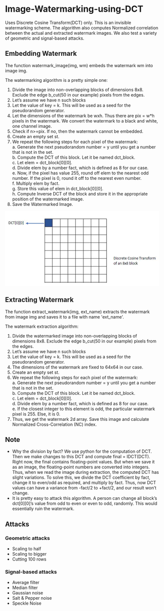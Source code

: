 # Image-Watermarking-using-DCT
Uses Discrete Cosine Transform(DCT) only. This is an invisible watermarking scheme. The algorithm also computes Normalized correlation between the actual and extracted watermark images. We also test a variety of geometric and signal-based attacks.

## Embedding Watermark
The function watermark_image(img, wm) embeds the watermark wm into image img.

The watermarking algorithm is a pretty simple one:
1. Divide the image into non-overlapping blocks of dimensions 8x8. Exclude the edge b_cut(50 in our example) pixels from the edges.
2. Let’s assume we have n such blocks
3. Let the value of key = k. This will be used as a seed for the pseudorandom generator.
4. Let the dimensions of the watermark be wxh. Thus there are pix = w*h pixels in the watermark. We convert the watermark to a black and white, one channel image.
5. Check if n>=pix. If no, then the watermark cannot be embedded.
6. Create an empty set st.
7. We repeat the following steps for each pixel of the watermark:\
      a. Generate the next pseudorandom number = y until you get a number that is not in the set.\
      b. Compute the DCT of this block. Let it be named dct_block.\
      c. Let elem = dct_block[0][0].\
      d. Divide elem by a number fact, which is defined as 8 for our case.\
      e. Now, if the pixel has value 255, round off elem to the nearest odd number. If the pixel is 0, round it off to the nearest even number.\
      f. Multiply elem by fact.\
      g. Store this value of elem in dct_block[0][0].\
      h. Compute Inverse DCT of the block and store it in the appropriate position of the watermarked image.
8. Save the Watermarked Image.

![DCT block](https://github.com/arooshiverma/Image-Watermarking-using-DCT/blob/main/imgs/img1.JPG?raw=true)

## Extracting Watermark
The function extract_watermark(img, ext_name) extracts the watermark from image img and saves it to a file with name 'ext_name'.

The watermark extraction algorithm:
1. Divide the watermarked image into non-overlapping blocks of dimensions
8x8. Exclude the edge b_cut(50 in our example) pixels from the edges.
2. Let’s assume we have n such blocks
3. Let the value of key = k. This will be used as a seed for the pseudorandom generator.
4. The dimensions of the watermark are fixed to 64x64 in our case.
5. Create an empty set st.
6. We repeat the following steps for each pixel of the watermark:\
    a. Generate the next pseudorandom number = y until you get a number that is not in the set.\
    b. Compute the DCT of this block. Let it be named dct_block.\
    c. Let elem = dct_block[0][0].\
    d. Divide elem by a number fact, which is defined as 8 for our case.\
    e. If the closest integer to this element is odd, the particular watermark pixel is 255. Else, it is 0.
7. Thus, we get the watermark 2d array. Save this image and calculate Normalized Cross-Correlation (NC) index.


## Note
* Why the division by fact? We use python for the computation of DCT. Then we make changes to this DCT and compute final = IDCT(DCT). Right now, the final contains floating-point values. But when we save it as an image, the floating-point numbers are converted into integers. Thus, when we read the image during extraction, the computed DCT has slight variations. To solve this, we divide the DCT coefficient by fact, change it to even/odd as required, and multiply by fact. Thus, now DCT values can have a variance from -fact/2 to +fact/2, and our result won’t change.
* It is pretty easy to attack this algorithm. A person can change all block’s dct[0][0]’s value from odd to even or even to odd, randomly. This would essentially ruin the watermark.


## Attacks
### Geometric attacks
* Scaling to half
* Scaling to bigger
* Cutting 100 rows
### Signal-based attacks
* Average filter
* Median filter
* Gaussian noise 
* Salt & Pepper noise
* Speckle Noise
